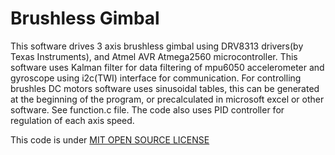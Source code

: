 # Brushless Gimbal
This software drives 3 axis brushless gimbal using DRV8313 drivers(by Texas Instruments),
and Atmel AVR Atmega2560 microcontroller.
This software uses Kalman filter for data filtering of mpu6050 accelerometer
and gyroscope using i2c(TWI) interface for communication.
For controlling brushles DC motors software uses sinusoidal tables,
this can be generated at the beginning of the program, or precalculated in
microsoft excel or other software. See function.c file.
The code also uses PID controller for regulation of each axis speed.

This code is under [MIT OPEN SOURCE LICENSE](/LICENSE)
